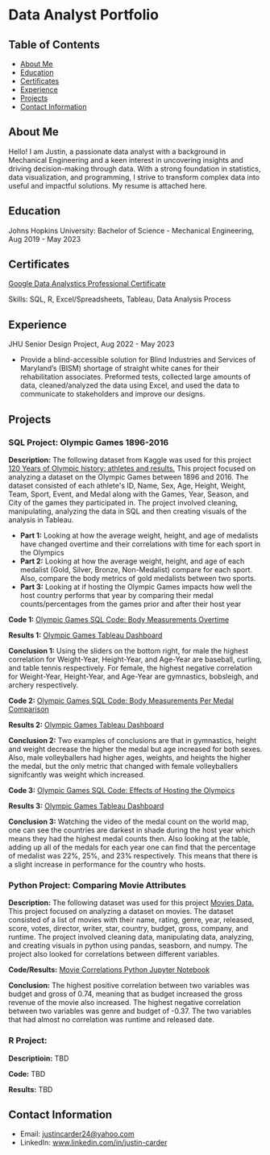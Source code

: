 # Data Analyst Portfolio

## Table of Contents
- [About Me](https://justincarder.github.io/portfolio/#about-me)
- [Education](https://justincarder.github.io/portfolio/#education)
- [Certificates](https://justincarder.github.io/portfolio/#certificates)
- [Experience](https://justincarder.github.io/portfolio/#experience)
- [Projects](https://justincarder.github.io/portfolio/#projects)
- [Contact Information](https://justincarder.github.io/portfolio/#contact-information)

## About Me 
Hello! I am Justin, a passionate data analyst with a background in Mechanical Engineering and a keen interest in uncovering insights and driving decision-making through data. With a strong foundation in statistics, data visualization, and programming, I strive to transform complex data into useful and impactful solutions. My resume is attached here.

## Education
Johns Hopkins University: Bachelor of Science - Mechanical Engineering, Aug 2019 - May 2023

## Certificates
[Google Data Analystics Professional Certificate](https://www.coursera.org/professional-certificates/google-data-analytics#courses)

Skills: SQL, R, Excel/Spreadsheets, Tableau, Data Analysis Process
## Experience
JHU Senior Design Project, Aug 2022 - May 2023
- Provide a blind-accessible solution for Blind Industries and Services of Maryland’s (BISM) shortage of straight white canes for their rehabilitation associates. Preformed tests, collected large amounts of data, cleaned/analyzed the data using Excel, and used the data to communicate to stakeholders and improve our designs.

## Projects

### SQL Project: Olympic Games 1896-2016
**Description:** The following dataset from Kaggle was used for this project [120 Years of Olympic history: athletes and results.](https://www.kaggle.com/datasets/heesoo37/120-years-of-olympic-history-athletes-and-results/data) This project focused on analyzing a dataset on the Olympic Games between 1896 and 2016. The dataset consisted of each athlete's ID, Name, Sex, Age, Height, Weight, Team, Sport, Event, and Medal along with the Games, Year, Season, and City of the games they participated in. The project involved cleaning, manipulating, analyzing the data in SQL and then creating visuals of the analysis in Tableau.
- **Part 1:** Looking at how the average weight, height, and age of medalists have changed overtime and their correlations with time for each sport in the Olympics
- **Part 2:** Looking at how the average weight, height, and age of each medalist (Gold, Silver, Bronze, Non-Medalist) compare for each sport. Also, compare the body metrics of gold medalists between two sports.
- **Part 3:** Looking at if hosting the Olympic Games impacts how well the host country performs that year by comparing their medal counts/percentages from the games prior and after their host year

**Code 1:** [Olympic Games SQL Code: Body Measurements Overtime](https://github.com/JustinCarder/portfolio/blob/main/Olympic_Games_Project.sql)

**Results 1:** [Olympic Games Tableau Dashboard](https://public.tableau.com/shared/JSZGP8XXM?:display_count=n&:origin=viz_share_link)

**Conclusion 1:** Using the sliders on the bottom right, for male the highest correlation for Weight-Year, Height-Year, and Age-Year are baseball, curling, and table tennis respectively. For female, the highest negative correlation for Weight-Year, Height-Year, and Age-Year are gymnastics, bobsleigh, and archery respectively.

**Code 2:** [Olympic Games SQL Code: Body Measurements Per Medal Comparison](https://github.com/JustinCarder/portfolio/blob/main/Body_Measurements_Per_Medal.sql)

**Results 2:** [Olympic Games Tableau Dashboard](https://public.tableau.com/views/OlympicGamesProject2/Dashboard1?:language=en-US&:sid=&:redirect=auth&:display_count=n&:origin=viz_share_link)

**Conclusion 2:** Two examples of conclusions are that in gymnastics, height and weight decrease the higher the medal but age increased for both sexes. Also, male volleyballers had higher ages, weights, and heights the higher the medal, but the only metric that changed with female volleyballers signifcantly was weight which increased.

**Code 3:** [Olympic Games SQL Code: Effects of Hosting the Olympics](https://github.com/JustinCarder/portfolio/blob/main/olympic_games_host_project.sql)

**Results 3:** [Olympic Games Tableau Dashboard](https://public.tableau.com/shared/WZGQYQDRR?:display_count=n&:origin=viz_share_link)

**Conclusion 3:** Watching the video of the medal count on the world map, one can see the countries are darkest in shade during the host year which means they had the highest medal counts then. Also looking at the table, adding up all of the medals for each year one can find that the percentage of medalist was 22%, 25%, and 23% respectively. This means that there is a slight increase in performance for the country who hosts.

### Python Project: Comparing Movie Attributes 
**Description:** The following dataset was used for this project [Movies Data.](https://github.com/JustinCarder/portfolio/blob/main/movies.csv) This project focused on analyzing a dataset on movies. The dataset consisted of a list of movies with their name, rating, genre, year, released, score, votes, director, writer, star, country, budget, gross, company, and runtime. The project involved cleaning data, manipulating data, analyzing, and creating visuals in python using pandas, seasborn, and numpy. The project also looked for correlations between different variables.

**Code/Results:** [Movie Correlations Python Jupyter Notebook](https://github.com/JustinCarder/portfolio/blob/main/MoviesProject.ipynb)

**Conclusion:** The highest positive correlation between two variables was budget and gross of 0.74, meaning that as budget increased the gross revenue of the movie also increased. The highest negative correlation between two variables was genre and budget of -0.37. The two variables that had almost no correlation was runtime and released date.

### R Project:
**Descriptioin:** TBD

**Code:** TBD

**Results:** TBD

## Contact Information
- Email: justincarder24@yahoo.com
- LinkedIn: www.linkedin.com/in/justin-carder
